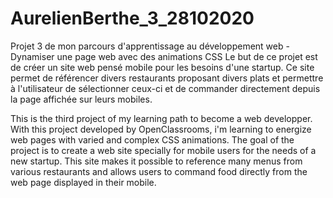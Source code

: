 # AurelienBerthe_3_28102020
Projet 3 de mon parcours d'apprentissage au développement web - Dynamiser une page web avec des animations CSS
Le but de ce projet est de créer un site web pensé mobile pour les besoins d'une startup. Ce site permet de référencer divers restaurants proposant divers plats et permettre à l'utilisateur de sélectionner ceux-ci et de commander directement depuis la page affichée sur leurs mobiles.

This is the third project of my learning path to become a web developper. With this project developed by OpenClassrooms, i'm learning to energize web pages with varied and complex CSS animations.
The goal of the project is to create a web site specially for mobile users for the needs of a new startup. This site makes it possible to reference many menus from various restaurants and allows users to command food directly from the web page displayed in their mobile.